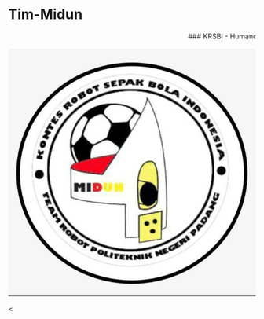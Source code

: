 # Tim-Midun
<marquee>### KRSBI - Humanoid PNP</marquee>

<img src="Logo Midun.png" tittle="midun"/>

<
